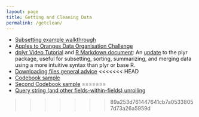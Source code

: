 ```yaml
---
layout: page
title: Getting and Cleaning Data
permalink: /getclean/
---
```


- [Subsetting example walkthrough](http://rpubs.com/thoughtfulbloke/subset)
- [Apples to Oranges Data Organisation Challenge](https://github.com/thoughtfulbloke/faoexample)
- [dplyr Video Tutorial](https://www.youtube.com/watch?v=jWjqLW-u3hc) and [R Markdown document](http://rpubs.com/justmarkham/dplyr-tutorial): An [update](http://blog.rstudio.org/2014/01/17/introducing-dplyr/) to the plyr package, useful for subsetting, sorting, summarizing, and merging data using a more intuitive syntax than plyr or base R.
- [Downloading files general advice](http://rpubs.com/thoughtfulbloke/downloadtips)
<<<<<<< HEAD
- [Codebook sample](https://gist.github.com/kirstenfrank/218c36a1938055d0f4e4)
- [Second Codebook sample](https://gist.github.com/kirstenfrank/699abe3e16fd1dc36e5d)
=======
- [Query string (and other fields-within-fields) unrolling](http://rpubs.com/schnee/32988)

>>>>>>> 89a253d761447641cb7a05338057d73a26a5959d
